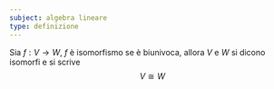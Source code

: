 ```yaml
---
subject: algebra lineare
type: definizione
---
```

Sia $f:V\to W$, $f$ è isomorfismo se è biunivoca, allora $V$ e $W$ si dicono isomorfi e si scrive 
$$
V\cong W
$$